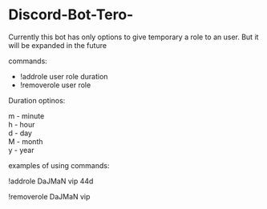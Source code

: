 # Discord-Bot-Tero-
Currently this bot has only options to give temporary a role to an user. But it will be expanded in the future

commands:
- !addrole user role duration
- !removerole user role 

Duration optinos: 

m - minute  
h - hour  
d - day   
M - month   
y - year  

examples of using commands: 

!addrole DaJMaN vip 44d 

!removerole DaJMaN vip 
